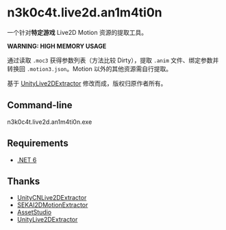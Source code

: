 # n3k0c4t.live2d.an1m4ti0n

一个针对**特定游戏** Live2D Motion 资源的提取工具。

**WARNING: HIGH MEMORY USAGE**

通过读取 `.moc3` 获得参数列表（方法比较 Dirty），提取 `.anim` 文件、绑定参数并转换回 `.motion3.json`。Motion 以外的其他资源需自行提取。

基于 [UnityLive2DExtractor](https://github.com/Perfare/UnityLive2DExtractor) 修改而成，版权归原作者所有。

## Command-line
n3k0c4t.live2d.an1m4ti0n.exe <asset map> <output folder>

## Requirements
- [.NET 6](https://dotnet.microsoft.com/ja-jp/download/dotnet/6.0)

## Thanks

- [UnityCNLive2DExtractor](https://github.com/Razmoth/UnityCNLive2DExtractor)
- [SEKAI2DMotionExtractor](https://github.com/Coxxs/SEKAI2DMotionExtractor)
- [AssetStudio](https://github.com/RazTools/Studio)
- [UnityLive2DExtractor](https://github.com/Perfare/UnityLive2DExtractor)
